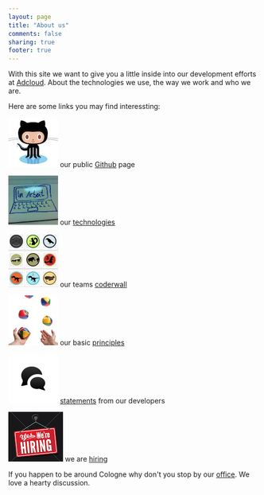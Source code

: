 ```yaml
---
layout: page
title: "About us"
comments: false
sharing: true
footer: true
---
```


With this site we want to give you a little inside into our development efforts at [Adcloud](http://adcloud.com). About the technologies we use, the way we work and who we are. 

Here are some links you may find interessting:

[![](/images/octocat.jpg)](https://github.com/adcloud/) our public [Github](https://github.com/adcloud) page

[![](/images/in-arbeit.png "")](/about/technologies.html) our [technologies](/about/technologies.html)

[![](/images/coderwall2.png "")](https://coderwall.com/team/adcloud-gmbh) our teams [coderwall](https://coderwall.com/team/adcloud-gmbh)

[![](/images/juggling.jpg "")](/about/work_at_adcloud.html) our basic [principles](/about/work_at_adcloud.html)

[![](/images/speechbubble.png "")](/about/devs_about_adcloud.html) [statements](/about/devs_about_adcloud.html) from our developers

[![](/images/hiring.png "")](/about/hiring.html) we are [hiring](/about/hiring.html)


If you happen to be around Cologne why don't you stop by our [office](http://maps.google.de/maps?f=q&source=s_q&hl=de&geocode=&q=Adcloud+GmbH,+K%C3%B6ln&aq=t&sll=51.151786,10.415039&sspn=18.676297,42.407227&ie=UTF8&hq=Adcloud+GmbH,&hnear=K%C3%B6ln,+Nordrhein-Westfalen&t=h&ll=50.941826,6.936321&spn=0.03656,0.082827&z=14&layer=c&cbll=50.941682,6.936591&panoid=V7fZsdjW52tul8e5aBKh6g&cbp=12,288.94,,0,-8.03). We love a hearty discussion.

